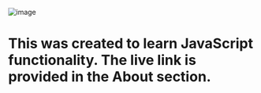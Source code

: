 ![image](https://github.com/user-attachments/assets/5e1ff13e-926d-4c98-a807-a893947b8363)

# This was created to learn JavaScript functionality. The live link is provided in the About section.
